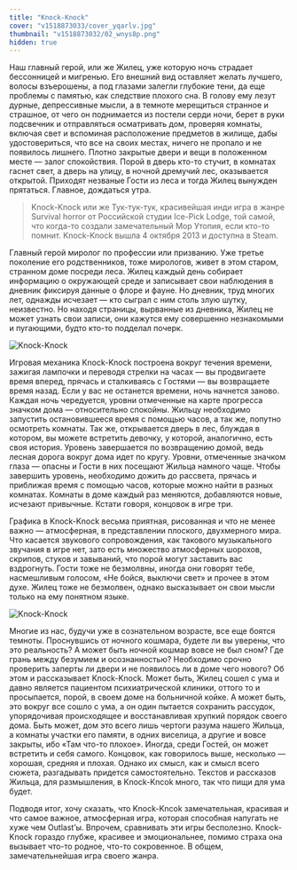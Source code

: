 ```yaml
---
title: "Knock-Knock"
cover: "v1518873033/cover_yqarlv.jpg"
thumbnail: "v1518873032/02_wnys8p.png"
hidden: true
---
```


Наш главный герой, или же Жилец, уже которую ночь страдает бессонницей и мигренью. Его внешний вид оставляет желать лучшего, волосы взъерошены, а под глазами залегли глубокие тени, да еще проблемы с памятью, как следствие плохого сна. В голову ему лезут дурные, депрессивные мысли, а в темноте мерещиться странное и страшное, от чего он поднимается из постели серди ночи, берет в руки подсвечник и отправляться осматривать дом, проверяя комнаты, включая свет и вспоминая расположение предметов в жилище, дабы удостовериться, что все на своих местах, ничего не пропало и не появилось лишнего. Плотно закрытые двери и вещи в положенном месте — залог спокойствия. Порой в дверь кто-то стучит, в комнатах гаснет свет, а дверь на улицу, в ночной дремучий лес, оказывается открытой. Приходят незваные Гости из леса и тогда Жилец вынужден прятаться. Главное, дождаться утра.

> Knock-Knock или же Тук-тук-тук, красивейшая инди игра в жанре Survival horror от Российской студии Ice-Pick Lodge, той самой, что когда-то создали замечательный Мор Утопия, если кто-то помнит. Knock-Knock вышла 4 октября 2013 и доступна в Steam.

Главный герой миролог по профессии или призванию. Уже третье поколение его родственников, тоже мирологов, живет в этом старом, странном доме посреди леса. Жилец каждый день собирает информацию о окружающей среде и записывает свои наблюдения в дневник фиксируя данные о флоре и фауне. Но дневник, труд многих лет, однажды исчезает — кто сыграл с ним столь злую шутку, неизвестно. Но находя страницы, вырванные из дневника, Жилец не может узнать свои записи, они кажутся ему совершенно незнакомыми и пугающими, будто кто-то подделал почерк.

![Knock-Knock][image-1]

Игровая механика Knock-Knock построена вокруг течения времени, зажигая лампочки и переводя стрелки на часах — вы продвигаете время вперед, прячась и сталкиваясь с Гостями — вы возвращаете время назад. Если у вас не останется времени, ночь начнется заново. Каждая ночь чередуется, уровни отмеченные на карте прогресса значком дома — относительно спокойны. Жильцу необходимо запустить остановившееся время с помощью часов, а так же, попутно осмотреть комнаты. Так же, открывается дверь в лес, блуждая в котором, вы можете встретить девочку, у которой, аналогично, есть своя история. Уровень завершается по возвращению домой, ведь лесная дорога вокруг дома идет по кругу. Уровни, отмеченные значком глаза — опасны и Гости в них посещают Жильца намного чаще. Чтобы завершить уровень, необходимо дожить до рассвета, прячась и приближая время с помощью часов, которые можно найти в разных комнатах. Комнаты в доме каждый раз меняются, добавляются новые, исчезают привычные. Кстати говоря, концовок в игре три.

Графика в  Knock-Knock весьма приятная, рисованная и что не менее важно — атмосферная, в представлении плоского, двухмерного мира. Что касается звукового сопровождения, как такового музыкального звучания в игре нет, зато есть множество атмосферных шорохов, скрипов, стуков и завываний, что порой могут заставить вас вздрогнуть. Гости тоже не безмолвны, иногда они говорят тебе, насмешливым голосом, «Не бойся, выключи свет» и прочее в этом духе. Жилец тоже не безмолвен, однако высказывает он свои мысли только на ему понятном языке.

![Knock-Knock][image-2]

Многие из нас, будучи уже в сознательном возрасте, все еще боятся темноты. Проснувшись от ночного кошмара, будете ли вы уверены, что это реальность? А может быть ночной кошмар вовсе не был сном? Где грань между безумием и осознанностью? Необходимо срочно проверить заперты ли двери и не появилось ли в доме чего нового? Об этом и рассказывает Knock-Knock. Может быть, Жилец сошел с ума и давно является пациентом психиатрической клиники, оттого то и просыпается, порой, в своем доме на больничной койке. А может быть, это вокруг все сошло с ума, а он один пытается сохранить рассудок, упорядочивая происходящее и восстанавливая хрупкий порядок своего дома. Быть может, дом это всего лишь чертоги разума нашего Жильца, а комнаты участки его памяти, в одних виселица, а другие и вовсе закрыты, ибо «Там что-то плохое». Иногда, среди Гостей, он может встретить и себя самого. Концовок, как говорилось выше, несколько — хорошая, средняя и плохая. Однако их смысл, как и смысл всего сюжета, разгадывать придется самостоятельно. Текстов и рассказов Жильца, для размышления, в Knock-Kncok много, так что пищи для ума будет.

Подводя итог, хочу сказать, что Knock-Kncok замечательная, красивая и что самое важное, атмосферная игра, которая способная напугать не хуже чем Outlast’ы. Впрочем, сравнивать эти игры бесполезно. Knock-Knock гораздо глубже, красивее и эмоциональнее, помимо страха она вызывает что-то родное, что-то сокровенное. В общем, замечательнейшая игра своего жанра.

[image-1]:  https://res.cloudinary.com/milkleaks/image/upload/v1518873031/01_iapjis.png
[image-2]:  https://res.cloudinary.com/milkleaks/image/upload/v1518873032/02_wnys8p.png